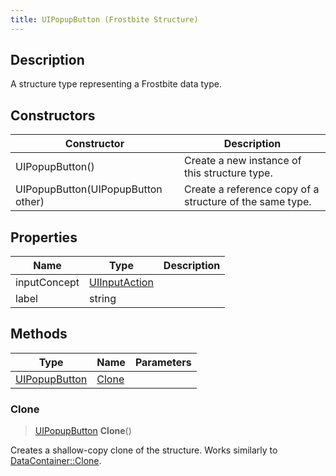 ```yaml
---
title: UIPopupButton (Frostbite Structure)
---
```

## Description

A structure type representing a Frostbite data type.

## Constructors

| Constructor                        | Description                                              |
| ---------------------------------- | -------------------------------------------------------- |
| UIPopupButton()                    | Create a new instance of this structure type.            |
| UIPopupButton(UIPopupButton other) | Create a reference copy of a structure of the same type. |

## Properties

| Name         | Type                           | Description |
| ------------ | ------------------------------ | ----------- |
| inputConcept | [UIInputAction](UIInputAction) |             |
| label        | string                         |             |

## Methods

| Type                           | Name            | Parameters |
| ------------------------------ | --------------- | ---------- |
| [UIPopupButton](UIPopupButton) | [Clone](#clone) |            |

### Clone

> [UIPopupButton](UIPopupButton) **Clone**()

Creates a shallow-copy clone of the structure. Works similarly to [DataContainer::Clone](/vext/ref/cls/shr/datacontainer#clone).
